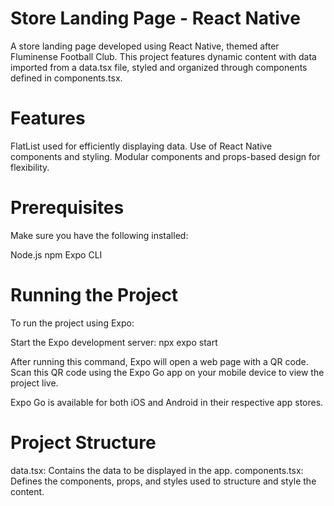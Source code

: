 # Store Landing Page - React Native
A store landing page developed using React Native, themed after Fluminense Football Club. This project features dynamic content with data imported from a data.tsx file, styled and organized through components defined in components.tsx.

# Features

 FlatList used for efficiently displaying data.
 Use of React Native components and styling.
 Modular components and props-based design for flexibility.

# Prerequisites
Make sure you have the following installed:

Node.js
npm 
Expo CLI

# Running the Project
To run the project using Expo:

Start the Expo development server:
npx expo start

After running this command, Expo will open a web page with a QR code. Scan this QR code using the Expo Go app on your mobile device to view the project live.

Expo Go is available for both iOS and Android in their respective app stores.

# Project Structure
data.tsx: Contains the data to be displayed in the app.
components.tsx: Defines the components, props, and styles used to structure and style the content.

